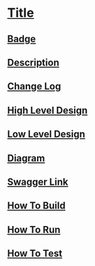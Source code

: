 # [Title](/01_title.md)

## [Badge](/02_badge.md)

## [Description](/03_description.md)

## [Change Log](/04_change_log.md)

## [High Level Design](/05_high_level_design.md)

## [Low Level Design](/06_low_level_design.md)

## [Diagram](/07_diagram.md)

## [Swagger Link](/08_swagger_link.md)

## [How To Build](/09_how_to_build.md)

## [How To Run](/10_how_to_run.md)

## [How To Test](/11_how_to_test.md)

